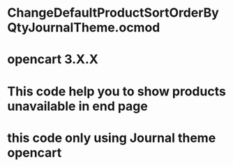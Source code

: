 # ChangeDefaultProductSortOrderByQtyJournalTheme.ocmod
# opencart 3.X.X
# This code help you to show products unavailable in end page 
# this code only using Journal theme opencart
